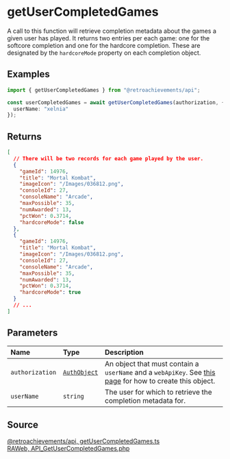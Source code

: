 # getUserCompletedGames

A call to this function will retrieve completion metadata about the games a given user has played. It returns two entries per each game: one for the softcore completion and one for the hardcore completion. These are designated by the `hardcoreMode` property on each completion object.

## Examples

```ts
import { getUserCompletedGames } from "@retroachievements/api";

const userCompletedGames = await getUserCompletedGames(authorization, {
  userName: "xelnia"
});
```

## Returns

```json
[
  // There will be two records for each game played by the user.
  {
    "gameId": 14976,
    "title": "Mortal Kombat",
    "imageIcon": "/Images/036812.png",
    "consoleId": 27,
    "consoleName": "Arcade",
    "maxPossible": 35,
    "numAwarded": 13,
    "pctWon": 0.3714,
    "hardcoreMode": false
  },
  {
    "gameId": 14976,
    "title": "Mortal Kombat",
    "imageIcon": "/Images/036812.png",
    "consoleId": 27,
    "consoleName": "Arcade",
    "maxPossible": 35,
    "numAwarded": 13,
    "pctWon": 0.3714,
    "hardcoreMode": true
  }
  // ...
]
```

## Parameters

| Name            | Type                                        | Description                                                                                                                  |
| :-------------- | :------------------------------------------ | :--------------------------------------------------------------------------------------------------------------------------- |
| `authorization` | [`AuthObject`](/v1/data-models/auth-object) | An object that must contain a `userName` and a `webApiKey`. See [this page](/getting-started) for how to create this object. |
| `userName`      | `string`                                    | The user for which to retrieve the completion metadata for.                                                                  |

## Source

[@retroachievements/api, getUserCompletedGames.ts](https://github.dev/retroachievements/retroachievements-api-js/blob/main/src/user/getUserCompletedGames.ts)  
[RAWeb, API_GetUserCompletedGames.php](https://github.dev/RetroAchievements/RAWeb/blob/master/public/API/API_GetUserCompletedGames.php)
